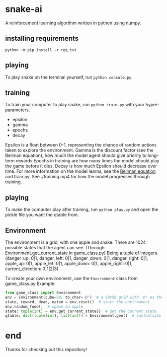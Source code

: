 # snake-ai
A reinforcement learning algorithm written in python using numpy.
## installing requirements
`python -m pip install -r req.txt`
## playing
To play snake on the terminal yourself, run `python console.py`.
## training
To train your computer to play snake, run `python train.py` with your hyper-parameters.
* epsilon
* gamma
* epochs
* decay

Epsilon is a float between 0-1, representing the chance of random actions taken to explore the environment.
Gamma is the discount factor (see the Bellman equation), how much the model agent should give priority to long-term rewards
Epochs in training are how many times the model should play the game before it dies.
Decay is how much Epsilon should decrease over time.
For more information on the model learns, see the [Bellman equation](https://en.wikipedia.org/wiki/Bellman_equation) and train.py.
See ./training.mp4 for how the model progresses through training.
## playing
To make the computer play after training, run `python play.py` and open the pickle file you want the qtable from.
## Environment
The environment is a grid, with one apple and snake.
There are 1024 possible states that the agent can see.
(Through Environment.get_current_state in game_class.py)
Being a tuple of integers.
(danger_up: 0|1, danger_left: 0|1, danger_down: 0|1, danger_right: 0|1, apple_up: 0|1, apple_lef: 0|1, apple_down: 0|1, apple_right: 0|1, current_direction: 0|1|2|3)

To create your own environment, use the `Environment` class from game_class.py
Example:
```python
from game_class import Environment
env = Environment(cube=50, to_char='@')  # a 50x50 grid with '@' as the character used.
state, reward, dead, eaten = env.reset()  # start the environment
env.random_food()  # spawn an apple
state: tuple[int] = env.get_current_state()  # get the current state
qtable: dict[tuple[int], list[int]] = Environment.gen()  # instantiate the q-table
```
# end
Thanks for checking out this repository!
